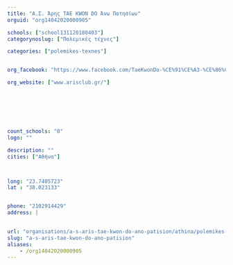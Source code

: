 ```yaml
---
title: "Α.Σ. Άρης TAE KWON DO Άνω Πατησίων"
orguid: "org14042020000905"

schools: ["school131120180403"]
categorynoslug: ["Πολεμικές τέχνες"]

categories: ["polemikes-texnes"]


org_facebook: "https://www.facebook.com/TaeKwonDo-%CE%91%CE%A3-%CE%86%CF%81%CE%B7%CF%82-%CE%A0%CE%B1%CF%84%CE%B7%CF%83%CE%AF%CF%89%CE%BD-%CE%93%CE%B1%CE%BB%CE%B1%CF%84%CF%83%CE%AF%CE%BF%CF%85/135588809882325"

org_website: ["www.arisclub.gr/"]







count_schools: "0"
logo: ""

description: ""
cities: ["Αθήνα"]



long: "23.7405723"
lat : "38.023133"


phone: "2102914429"
address: |
    

url: "organisations/a-s-aris-tae-kwon-do-ano-patision/athina/polemikes-texnes"
slug: "a-s-aris-tae-kwon-do-ano-patision"
aliases:
    - /org14042020000905
---
```




